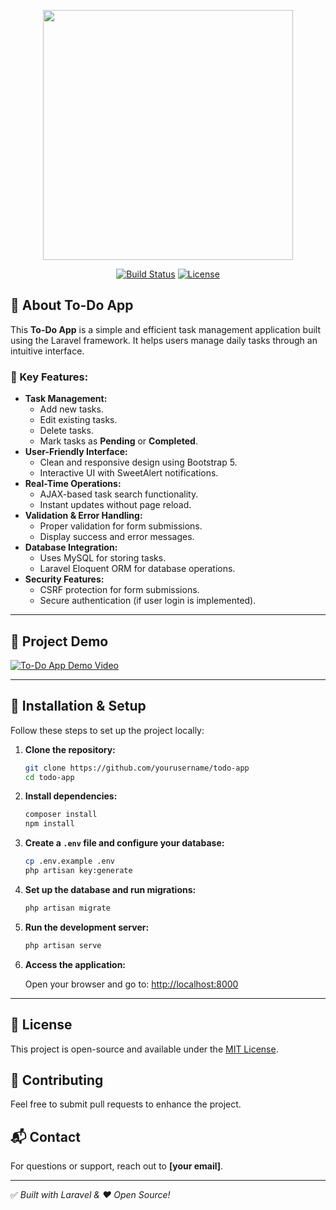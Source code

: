 <p align="center">
  <a href="#" target="_blank">
    <img src="https://raw.githubusercontent.com/laravel/art/master/logo-lockup/5%20SVG/2%20CMYK/1%20Full%20Color/laravel-logolockup-cmyk-red.svg" width="400">
  </a>
</p>

<p align="center">
  <a href="#"><img src="https://img.shields.io/badge/Build-Passing-brightgreen.svg" alt="Build Status"></a>
  <a href="#"><img src="https://img.shields.io/badge/License-MIT-blue.svg" alt="License"></a>
</p>

## 📌 About To-Do App

This **To-Do App** is a simple and efficient task management application built using the Laravel framework. It helps users manage daily tasks through an intuitive interface.

### 🔹 Key Features:

- **Task Management:**
  - Add new tasks.
  - Edit existing tasks.
  - Delete tasks.
  - Mark tasks as **Pending** or **Completed**.
- **User-Friendly Interface:**
  - Clean and responsive design using Bootstrap 5.
  - Interactive UI with SweetAlert notifications.
- **Real-Time Operations:**
  - AJAX-based task search functionality.
  - Instant updates without page reload.
- **Validation & Error Handling:**
  - Proper validation for form submissions.
  - Display success and error messages.
- **Database Integration:**
  - Uses MySQL for storing tasks.
  - Laravel Eloquent ORM for database operations.
- **Security Features:**
  - CSRF protection for form submissions.
  - Secure authentication (if user login is implemented).

---

## 🎥 Project Demo

[![To-Do App Demo Video](https://img.shields.io/badge/Watch%20Video-Demo-brightgreen)](https://www.loom.com/share/6fd7c1c2c8f1465da1b919900cc19185?sid=f9644177-5dd3-46f8-a24a-32c5c4b29819)

---

## 🚀 Installation & Setup

Follow these steps to set up the project locally:

1. **Clone the repository:**

   ```bash
   git clone https://github.com/yourusername/todo-app
   cd todo-app
   ```

2. **Install dependencies:**

   ```bash
   composer install
   npm install
   ```

3. **Create a `.env` file and configure your database:**

   ```bash
   cp .env.example .env
   php artisan key:generate
   ```

4. **Set up the database and run migrations:**

   ```bash
   php artisan migrate
   ```

5. **Run the development server:**

   ```bash
   php artisan serve
   ```

6. **Access the application:**

   Open your browser and go to: [http://localhost:8000](http://localhost:8000)

---

## 📜 License
This project is open-source and available under the [MIT License](LICENSE).

## 🤝 Contributing
Feel free to submit pull requests to enhance the project.

## 📬 Contact
For questions or support, reach out to **[your email]**.

---

✅ *Built with Laravel & ❤️ Open Source!*
